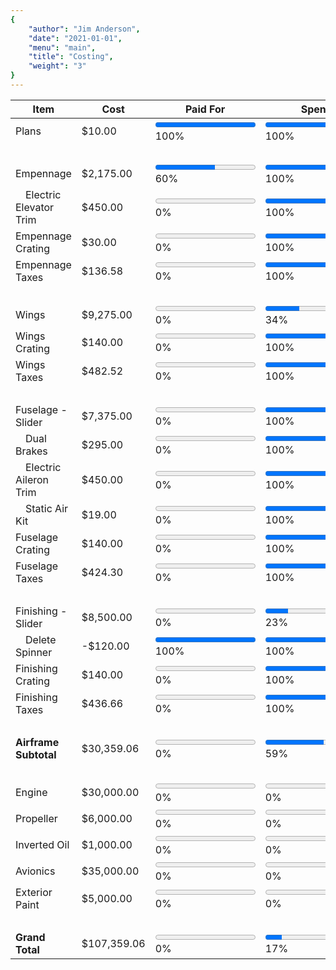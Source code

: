 ```yaml
---
{
	"author": "Jim Anderson",
	"date": "2021-01-01",
	"menu": "main",
	"title": "Costing",
	"weight": "3"
}
---
```


Item                          | Cost        | Paid For                                                              | Spent                                                                  | Built
------------------------------|-------------|-----------------------------------------------------------------------|------------------------------------------------------------------------|------
Plans                         | $10.00      | <progress id="0Plans" value="10" max="10"></progress> 100%            | <progress id="1Plans" value="10" max="10"></progress> 100%             | <progress id="2Plans" value="0" max="10"></progress> 0%
&nbsp;|&nbsp;|&nbsp;|&nbsp;|&nbsp;
Empennage                     | $2,175.00   | <progress id="0Empennage" value="1300" max="2175"></progress> 60%     | <progress id="1Empennage" value="2175" max="2175"></progress> 100%     | <progress id="2Empennage" value="0" max="2175"></progress> 0%
&emsp;Electric Elevator Trim  | $450.00     | <progress id="0EmpennageTrim" value="0" max="450"></progress> 0%      | <progress id="1EmpennageTrim" value="450" max="450"></progress> 100%   | <progress id="2EmpennageTrim" value="0" max="450"></progress> 0%
Empennage Crating             | $30.00      | <progress id="0EmpennageCrate" value="0" max="30"></progress> 0%      | <progress id="1EmpennageCrate" value="30" max="30"></progress> 100%    | <progress id="2EmpennageCrate" value="0" max="30"></progress> 0%
Empennage Taxes               | $136.58     | <progress id="0EmpennageTaxes" value="0" max="137"></progress> 0%     | <progress id="1EmpennageTaxes" value="137" max="137"></progress> 100%  | <progress id="2EmpennageTaxes" value="0" max="137"></progress> 0%
&nbsp;|&nbsp;|&nbsp;|&nbsp;|&nbsp;
Wings                         | $9,275.00   | <progress id="0Wings" value="0" max="9275"></progress> 0%             | <progress id="1Wings" value="3177" max="9275"></progress> 34%          | <progress id="2Wings" value="0" max="9275"></progress> 0%
Wings Crating                 | $140.00     | <progress id="0WingsCrate" value="0" max="140"></progress> 0%         | <progress id="1WingsCrate" value="140" max="140"></progress> 100%      | <progress id="2WingsCrate" value="0" max="140"></progress> 0%
Wings Taxes                   | $482.52     | <progress id="0WingsTaxes" value="0" max="483"></progress> 0%         | <progress id="1WingsTaxes" value="483" max="483"></progress> 100%      | <progress id="2WingsTaxes" value="0" max="483"></progress> 0%
&nbsp;|&nbsp;|&nbsp;|&nbsp;|&nbsp;
Fuselage - Slider             | $7,375.00   | <progress id="0Fuselage" value="0" max="7375"></progress> 0%          | <progress id="1Fuselage" value="7375" max="7375"></progress> 100%       | <progress id="2Fuselage" value="0" max="7375"></progress> 0%
&emsp;Dual Brakes             | $295.00     | <progress id="0FuselageBrakes" value="0" max="295"></progress> 0%     | <progress id="1FuselageBrakes" value="295" max="295"></progress> 100%  | <progress id="2FuselageBrakes" value="0" max="295"></progress> 0%
&emsp;Electric Aileron Trim   | $450.00     | <progress id="0FuselageTrim" value="0" max="450"></progress> 0%       | <progress id="1FuselageTrim" value="450" max="450"></progress> 100%    | <progress id="2FuselageTrim" value="0" max="450"></progress> 0%
&emsp;Static Air Kit          | $19.00      | <progress id="0FuselageStatic" value="0" max="19"></progress> 0%      | <progress id="1FuselageStatic" value="19" max="19"></progress> 100%    | <progress id="2FuselageStatic" value="0" max="19"></progress> 0%
Fuselage Crating              | $140.00     | <progress id="0FuselageCrate" value="0" max="140"></progress> 0%      | <progress id="1FuselageCrate" value="140" max="140"></progress> 100%   | <progress id="2FuselageCrate" value="0" max="140"></progress> 0%
Fuselage Taxes                | $424.30     | <progress id="0FuselageTaxes" value="0" max="425"></progress> 0%      | <progress id="1FuselageTaxes" value="425" max="425"></progress> 100%   | <progress id="2FuselageTaxes" value="0" max="425"></progress> 0%
&nbsp;|&nbsp;|&nbsp;|&nbsp;|&nbsp;
Finishing - Slider            | $8,500.00   | <progress id="0Finishing" value="0" max="8380"></progress> 0%         | <progress id="1Finishing" value="1923" max="8380"></progress> 23%      | <progress id="2Finishing" value="0" max="8380"></progress> 0%
&emsp;Delete Spinner          | -$120.00    | <progress id="0FinishingSpin" value="120" max="120"></progress> 100%  | <progress id="1FinishingSpin" value="120" max="120"></progress> 100%   | <progress id="2FinishingSpin" value="0" max="120"></progress> 0%
Finishing Crating             | $140.00     | <progress id="0FinishingCrate" value="0" max="140"></progress> 0%     | <progress id="1FinishingCrate" value="140" max="140"></progress> 100%  | <progress id="2FinishingCrate" value="0" max="140"></progress> 0%
Finishing Taxes               | $436.66     | <progress id="0FinishingTaxes" value="0" max="437"></progress> 0%     | <progress id="1FinishingTaxes" value="437" max="437"></progress> 100%  | <progress id="2FinishingTaxes" value="0" max="437"></progress> 0%
&nbsp;|&nbsp;|&nbsp;|&nbsp;|&nbsp;
**Airframe Subtotal**         | $30,359.06  | <progress id="0Subtotal" value="10" max="30361"></progress> 0%        | <progress id="1Subtotal" value="17806" max="30361"></progress> 59%     | <progress id="2Subtotal" value="0" max="30361"></progress> 0%
&nbsp;|&nbsp;|&nbsp;|&nbsp;|&nbsp;
Engine                        | $30,000.00  | <progress id="0Engine" value="0" max="30000"></progress> 0%           | <progress id="1Engine" value="0" max="30000"></progress> 0%            | <progress id="2Engine" value="0" max="30000"></progress> 0%
Propeller                     | $6,000.00   | <progress id="0Propeller" value="0" max="6000"></progress> 0%         | <progress id="1Propeller" value="0" max="6000"></progress> 0%          | <progress id="2Propeller" value="0" max="6000"></progress> 0%
Inverted Oil                  | $1,000.00   | <progress id="0Inverted" value="0" max="1000"></progress> 0%          | <progress id="1Inverted" value="0" max="1000"></progress> 0%           | <progress id="2Inverted" value="0" max="1000"></progress> 0%
Avionics                      | $35,000.00  | <progress id="0Avionics" value="0" max="35000"></progress> 0%         | <progress id="1Avionics" value="0" max="35000"></progress> 0%          | <progress id="2Avionics" value="0" max="35000"></progress> 0%
Exterior Paint                | $5,000.00   | <progress id="0Paint" value="0" max="5000"></progress> 0%             | <progress id="1Paint" value="0" max="5000"></progress> 0%              | <progress id="2Paint" value="0" max="5000"></progress> 0%
&nbsp;|&nbsp;|&nbsp;|&nbsp;|&nbsp;
**Grand Total**               | $107,359.06 | <progress id="0Total" value="10" max="107361"></progress> 0%          | <progress id="1Total" value="17806" max="107361"></progress> 17%       | <progress id="2Total" value="0" max="107361"></progress> 0%

